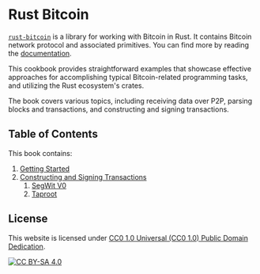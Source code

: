 # Rust Bitcoin

[`rust-bitcoin`](https://github.com/rust-bitcoin/rust-bitcoin) is a library for working with Bitcoin in Rust.
It contains Bitcoin network protocol and associated primitives.
You can find more by reading the [documentation](https://docs.rs/bitcoin).

This cookbook provides straightforward examples that showcase effective approaches
for accomplishing typical Bitcoin-related programming tasks,
and utilizing the Rust ecosystem's crates.

The book covers various topics, including receiving data over P2P,
parsing blocks and transactions,
and constructing and signing transactions.

## Table of Contents

This book contains:

1. [Getting Started](getting_started.md)
1. [Constructing and Signing Transactions](tx.md)
    1. [SegWit V0](tx_segwit-v0.md)
    1. [Taproot](tx_taproot.md)

## License

This website is licensed under [CC0 1.0 Universal (CC0 1.0) Public Domain Dedication][cc].

[![CC BY-SA 4.0][cc-image]][cc]

[cc]: https://creativecommons.org/publicdomain/zero/1.0/
[cc-image]: https://licensebuttons.net/l/by-sa/4.0/88x31.png
[cc-shield]: https://img.shields.io/badge/License-CC0%201.0-lightgrey.svg
